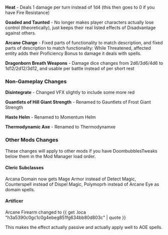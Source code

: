**Heat** - Deals 1 damage per turn instead of 1d4 (this then goes to 0 if you have Fire Resistance)

**Goaded and Taunted** - No longer makes player characters actually lose control (theoretically), just keeps their real listed effects of Disadvantage against others.

**Arcane Charge** - Fixed parts of functionality to match description, and fixed parts of description to match functionality: While Threatened, affected entity adds their Proficiency Bonus to damage it deals with spells.

**Dragonborn Breath Weapons** - Damage dice changes from 2d6/3d6/4d6 to 1d12/2d12/3d12, and usable per battle instead of per short rest 

### Non-Gameplay Changes

**Disintegrate** - Changed VFX slightly to include some more red

**Guantlets of Hill Giant Strength** - Renamed to Gauntlets of Frost Giant Strength

**Haste Helm** - Renamed to Momentum Helm

**Thermodynamic Axe** - Renamed to Thermodynamxe

### Other Mods Changes

These changes will apply to other mods if you have DoombubblesTweaks below them in the Mod Manager load order.

#### Cleric Subclasses

Arcana Domain now gets Mage Armor instead of Detect Magic, Counterspell instead of Dispel Magic, Polymoprh instead of Arcane Eye as domain spells.

#### Artificer

Arcane Firearm changed to {{ get .loca "h3a5390c0gc1c0g4ebeg851fg634bb80d803c" | quote }}

This makes the effect actually passive and actually apply well to AOE spells.